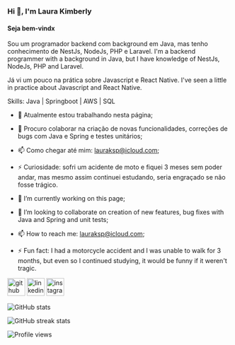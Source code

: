 ### Hi 👋, I'm Laura Kimberly
#### Seja bem-vindx

Sou um programador backend com background em Java, mas tenho conhecimento de NestJs, NodeJs, PHP e Laravel.
I'm a backend programmer with a background in Java, but I have knowledge of NestJs, NodeJs, PHP and Laravel.

Já vi um pouco na prática sobre Javascript e React Native.
I've seen a little in practice about Javascript and React Native.

Skills: Java | Springboot | AWS | SQL

- 🔭 Atualmente estou trabalhando nesta página;
- 👯 Procuro colaborar na criação de novas funcionalidades, correções de bugs com Java e Spring e testes unitários;
- 📫 Como chegar até mim: lauraksp@icloud.com;
- ⚡ Curiosidade: sofri um acidente de moto e fiquei 3 meses sem poder andar, mas mesmo assim continuei estudando, seria engraçado se não fosse trágico.

- 🔭 I’m currently working on this page; 
- 👯 I’m looking to collaborate on creation of new features, bug fixes with Java and Spring and unit tests; 
- 📫 How to reach me: lauraksp@icloud.com; 
- ⚡ Fun fact: I had a motorcycle accident and I was unable to walk for 3 months, but even so I continued studying, it would be funny if it weren't tragic. 


[<img src='https://cdn.jsdelivr.net/npm/simple-icons@3.0.1/icons/github.svg' alt='github' height='40'>](https://github.com/lauraksp)  [<img src='https://cdn.jsdelivr.net/npm/simple-icons@3.0.1/icons/linkedin.svg' alt='linkedin' height='40'>](https://www.linkedin.com/in/lauraksp/)  [<img src='https://cdn.jsdelivr.net/npm/simple-icons@3.0.1/icons/instagram.svg' alt='instagram' height='40'>](https://www.instagram.com/kim.javaa/)  

![GitHub stats](https://github-readme-stats.vercel.app/api?username=lauraksp&show_icons=true)  

![GitHub streak stats](https://streak-stats.demolab.com/?user=lauraksp)  

![Profile views](https://gpvc.arturio.dev/lauraksp)  
